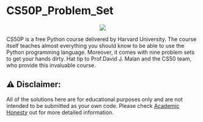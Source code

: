 # CS50P_Problem_Set
<p align="center">
  <img src="https://pll.harvard.edu/sites/default/files/styles/16_9_large/public/course/CS50P_pll.png?itok=ZBkgBrNn" />
</p>
  CS50P is a free Python course delivered by Harvard University. The course itself teaches almost everything you should know to be able to use the Python programming language. Moreover, it comes with nine problem sets to get your hands dirty. Hat tip to Prof.David J. Malan and the CS50 team, who provide this invaluable course.

## :warning: Disclaimer:
  All of the solutions here are for educational purposes only and are not intended to be submitted as your own code. Please check [Academic Honesty](https://cs50.harvard.edu/python/2022/honesty/) out for more detailed information.
  
